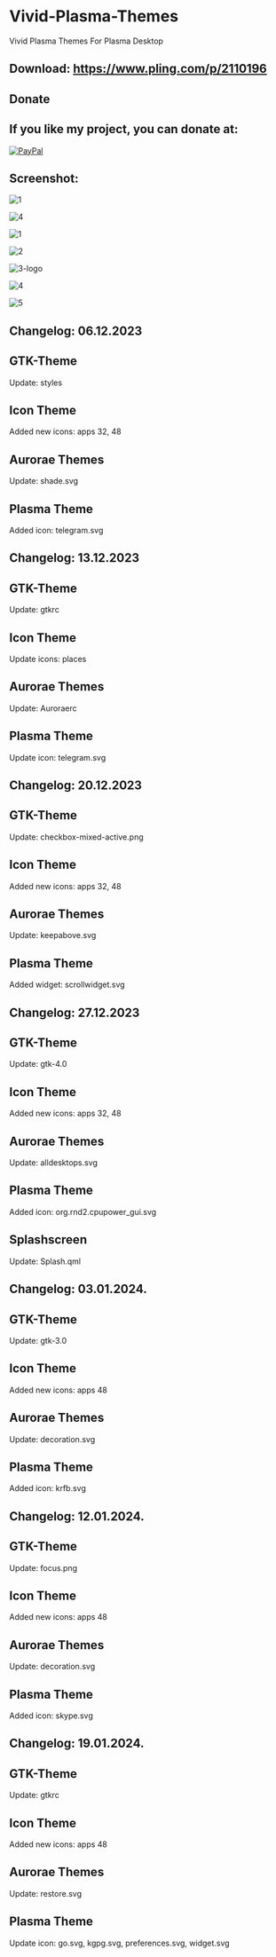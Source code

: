 # Vivid-Plasma-Themes
Vivid Plasma Themes For Plasma Desktop


Download: https://www.pling.com/p/2110196
------------------------------------------


<html>
  <head>
    <meta charset="utf-8" />
  </head>
  <body>
    <h2>Donate</h2>
    <h2>If you like my project, you can donate at:</h2>
    <a href="https://www.paypal.com/paypalme/VesnaLazic">
    <img src="PayPal.png" alt="PayPal" />
    </a>
  </body>
</html>


Screenshot:
-----------

![1](https://github.com/L4ki/Vivid-Plasma-Themes/assets/45247573/90ebfb0c-c9f7-4b0d-bdce-3f753e3df7b9)

![4](https://github.com/L4ki/Vivid-Plasma-Themes/assets/45247573/121bc7fd-5894-4e7a-9d7a-c67eadafe8d7)

![1](https://github.com/L4ki/Vivid-Plasma-Themes/assets/45247573/d61620b2-2504-46d2-9363-d9ca21f75ec5)

![2](https://github.com/L4ki/Vivid-Plasma-Themes/assets/45247573/3f0ddaa8-c4d2-46e6-a653-5e7c918cd8c7)

![3-logo](https://github.com/L4ki/Vivid-Plasma-Themes/assets/45247573/2008cc5e-b37a-4a02-92fc-420922ae470e)

![4](https://github.com/L4ki/Vivid-Plasma-Themes/assets/45247573/95139e8a-5128-4d2c-8e2a-e94dc20a6074)

![5](https://github.com/L4ki/Vivid-Plasma-Themes/assets/45247573/a2572539-faf9-4b66-9a35-60e8b36b58f1)

Changelog: 06.12.2023
---------------------

GTK-Theme
----------

Update: styles

Icon Theme
-----------

Added new icons: apps 32, 48

Aurorae Themes
--------------

Update: shade.svg

Plasma Theme
------------

Added icon: telegram.svg

Changelog: 13.12.2023
---------------------

GTK-Theme
----------

Update: gtkrc

Icon Theme
-----------

Update icons: places

Aurorae Themes
--------------

Update: Auroraerc

Plasma Theme
------------

Update icon: telegram.svg

Changelog: 20.12.2023
---------------------

GTK-Theme
----------

Update: checkbox-mixed-active.png

Icon Theme
-----------

Added new icons: apps 32, 48

Aurorae Themes
--------------

Update: keepabove.svg

Plasma Theme
------------

Added widget: scrollwidget.svg

Changelog: 27.12.2023
---------------------

GTK-Theme
----------

Update: gtk-4.0

Icon Theme
-----------

Added new icons: apps 32, 48

Aurorae Themes
--------------

Update: alldesktops.svg

Plasma Theme
------------

Added icon: org.rnd2.cpupower_gui.svg

Splashscreen
------------

Update: Splash.qml

Changelog: 03.01.2024.
---------------------

GTK-Theme
----------

Update: gtk-3.0

Icon Theme
-----------

Added new icons: apps 48

Aurorae Themes
--------------

Update: decoration.svg

Plasma Theme
------------

Added icon: krfb.svg


Changelog: 12.01.2024.
---------------------

GTK-Theme
----------

Update: focus.png

Icon Theme
-----------

Added new icons: apps 48

Aurorae Themes
--------------

Update: decoration.svg

Plasma Theme
------------

Added icon: skype.svg

Changelog: 19.01.2024.
---------------------

GTK-Theme
----------

Update: gtkrc

Icon Theme
-----------

Added new icons: apps 48

Aurorae Themes
--------------

Update: restore.svg

Plasma Theme
------------

Update icon: go.svg, kgpg.svg, preferences.svg, widget.svg
